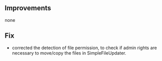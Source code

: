 ## Improvements

none

## Fix

- corrected the detection of file permission, to check if admin rights are necessary to move/copy the files in SimpleFileUpdater.